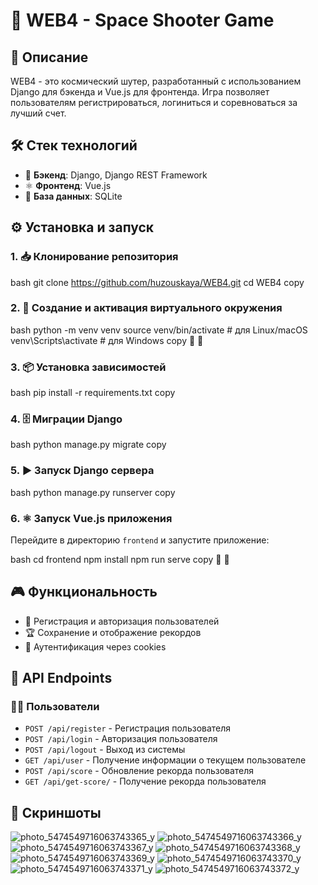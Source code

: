 # 🚀 WEB4 - Space Shooter Game

## 📖 Описание

WEB4 - это космический шутер, разработанный с использованием Django для бэкенда и Vue.js для фронтенда. Игра позволяет пользователям регистрироваться, логиниться и соревноваться за лучший счет.

## 🛠️ Стек технологий

- 🐍 **Бэкенд**: Django, Django REST Framework
- ⚛️ **Фронтенд**: Vue.js
- 💾 **База данных**: SQLite

## ⚙️ Установка и запуск

### 1. 📥 Клонирование репозитория

bash
git clone https://github.com/huzouskaya/WEB4.git
cd WEB4
copy


### 2. 🐍 Создание и активация виртуального окружения

bash
python -m venv venv
source venv/bin/activate # для Linux/macOS
venv\Scripts\activate   # для Windows
copy



### 3. 📦 Установка зависимостей

bash
pip install -r requirements.txt
copy

### 4. 🗄️ Миграции Django

bash
python manage.py migrate
copy

### 5. ▶️ Запуск Django сервера

bash
python manage.py runserver
copy

### 6. ⚛️ Запуск Vue.js приложения
Перейдите в директорию `frontend` и запустите приложение:

bash
cd frontend
npm install
npm run serve
copy



## 🎮 Функциональность

- 👤 Регистрация и авторизация пользователей
- 🏆 Сохранение и отображение рекордов
- 🍪 Аутентификация через cookies

## 🔗 API Endpoints

### 🧑‍💻 Пользователи

- `POST /api/register` - Регистрация пользователя
- `POST /api/login` - Авторизация пользователя
- `POST /api/logout` - Выход из системы
- `GET /api/user` - Получение информации о текущем пользователе
- `POST /api/score` - Обновление рекорда пользователя
- `GET /api/get-score/` - Получение рекорда пользователя

## 📸 Скриншоты
![photo_5474549716063743365_y](https://github.com/user-attachments/assets/7f49edc5-b094-4b0c-988c-4aa7cc344d63)
![photo_5474549716063743366_y](https://github.com/user-attachments/assets/8133dd14-22be-4446-91a5-bd4d54681547)
![photo_5474549716063743367_y](https://github.com/user-attachments/assets/39a25d20-f720-4cd7-87e8-1e7ffd8971d1)
![photo_5474549716063743368_y](https://github.com/user-attachments/assets/34fa7779-bc33-4cec-bd1c-ac5fe1f1357d)
![photo_5474549716063743369_y](https://github.com/user-attachments/assets/13af581d-ee66-4348-b1fa-3bfe53701673)
![photo_5474549716063743370_y](https://github.com/user-attachments/assets/7abe2ea9-4bb6-41c0-90ea-32d2e234e344)
![photo_5474549716063743371_y](https://github.com/user-attachments/assets/2a973b95-c0aa-4bec-84fd-b6b39eb9258e)
![photo_5474549716063743372_y](https://github.com/user-attachments/assets/a6fd6941-96ca-485f-8518-a969d6982bd5)
